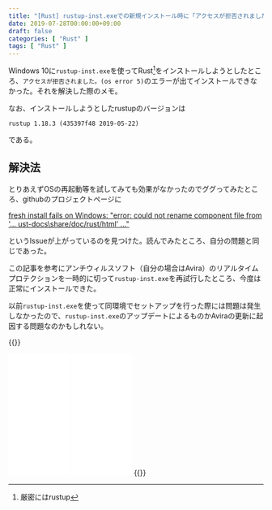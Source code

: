 ```yaml
---
title: "[Rust] rustup-inst.exeでの新規インストール時に「アクセスが拒否されました。(os error 5)」が出る時の対処法"
date: 2019-07-28T00:00:00+09:00
draft: false
categories: [ "Rust" ]
tags: [ "Rust" ]
---
```


Windows 10に`rustup-inst.exe`を使ってRust[^1]をインストールしようとしたところ、`アクセスが拒否されました。(os error 5)`のエラーが出てインストールできなかった。それを解決した際のメモ。

[^1]: 厳密にはrustup

なお、インストールしようとしたrustupのバージョンは

```
rustup 1.18.3 (435397f48 2019-05-22)
```

である。

<!--more-->

## 解決法

とりあえずOSの再起動等を試してみても効果がなかったのでググってみたところ、githubのプロジェクトページに

[fresh install fails on Windows: "error: could not rename component file from '... 
ust-docs\share/doc/rust/html' ..."](https://github.com/rust-lang/rustup/issues/1912)

というIssueが上がっているのを見つけた。読んでみたところ、自分の問題と同じであった。

この記事を参考にアンチウィルスソフト（自分の場合はAvira）のリアルタイムプロテクションを一時的に切って`rustup-inst.exe`を再試行したところ、今度は正常にインストールできた。

以前`rustup-inst.exe`を使って同環境でセットアップを行った際には問題は発生しなかったので、`rustup-inst.exe`のアップデートによるものかAviraの更新に起因する問題なのかもしれない。

{{<rawhtml>}}
<iframe style="width:120px;height:240px;" marginwidth="0" marginheight="0" scrolling="no" frameborder="0" src="//rcm-fe.amazon-adsystem.com/e/cm?lt1=_blank&bc1=000000&IS2=1&bg1=FFFFFF&fc1=000000&lc1=0000FF&t=h1g00d-22&language=ja_JP&o=9&p=8&l=as4&m=amazon&f=ifr&ref=as_ss_li_til&asins=4297105594&linkId=2adddcd9dd378709637c18e7cb460a8f"></iframe>
<iframe style="width:120px;height:240px;" marginwidth="0" marginheight="0" scrolling="no" frameborder="0" src="//rcm-fe.amazon-adsystem.com/e/cm?lt1=_blank&bc1=000000&IS2=1&bg1=FFFFFF&fc1=000000&lc1=0000FF&t=h1g00d-22&language=ja_JP&o=9&p=8&l=as4&m=amazon&f=ifr&ref=as_ss_li_til&asins=B077NSY211&linkId=bb9a7faf176e76c579c2aad4e12eed8f"></iframe>
{{</rawhtml>}}
